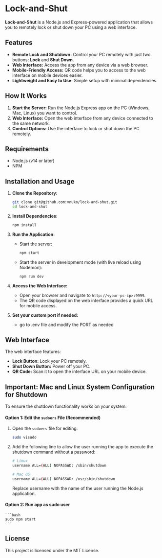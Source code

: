 # Lock-and-Shut

**Lock-and-Shut** is a Node.js and Express-powered application that allows you to remotely lock or shut down your PC using a web interface.

## Features

- **Remote Lock and Shutdown:** Control your PC remotely with just two buttons: **Lock** and **Shut Down**.
- **Web Interface:** Access the app from any device via a web browser.
- **Mobile-Friendly Access:** QR code helps you to access to the web interface on mobile devices easier.
- **Lightweight and Easy to Use:** Simple setup with minimal dependencies.

## How It Works

1. **Start the Server:** Run the Node.js Express app on the PC (Windows, Mac, Linux) you want to control.
2. **Web Interface:** Open the web interface from any device connected to the same network.
3. **Control Options:** Use the interface to lock or shut down the PC remotely.

## Requirements

- Node.js (v14 or later)
- NPM

## Installation and Usage

1. **Clone the Repository:**

   ```bash
   git clone git@github.com:vnuko/lock-and-shut.git
   cd lock-and-shut
   ```

2. **Install Dependencies:**

   ```bash
   npm install
   ```

3. **Run the Application:**

   - Start the server:
     ```bash
     npm start
     ```
   - Start the server in development mode (with live reload using Nodemon):
     ```bash
     npm run dev
     ```

4. **Access the Web Interface:**

   - Open your browser and navigate to `http://<your-pc-ip>:9999`.
   - The QR code displayed on the web interface provides a quick URL for mobile access.

5. **Set your custom port if needed:**
   - go to .env file and modify the PORT as needed

## Web Interface

The web interface features:

- **Lock Button:** Lock your PC remotely.
- **Shut Down Button:** Power off your PC.
- **QR Code:** Scan it to open the interface URL on your mobile device.

## Important: Mac and Linux System Configuration for Shutdown

To ensure the shutdown functionality works on your system:

#### **Option 1: Edit the `sudoers` File (Recommended)**

1. Open the `sudoers` file for editing:

   ```bash
   sudo visudo
   ```

2. Add the following line to allow the user running the app to execute the shutdown command without a password:

   ```bash
   # Linux
   username ALL=(ALL) NOPASSWD: /sbin/shutdown
   ```

   ```bash
   # Mac OS
   username ALL=(ALL) NOPASSWD: /usr/sbin/shutdown
   ```

   Replace username with the name of the user running the Node.js application.

#### **Option 2: Run app as sudo user**

    ```bash
    sudo npm start
    ```

## License

This project is licensed under the MIT License.
